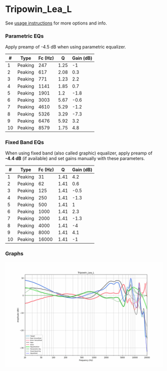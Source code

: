# Tripowin_Lea_L
See [usage instructions](https://github.com/jaakkopasanen/AutoEq#usage) for more options and info.

### Parametric EQs
Apply preamp of -4.5 dB when using parametric equalizer.

|   # | Type    |   Fc (Hz) |    Q |   Gain (dB) |
|-----|---------|-----------|------|-------------|
|   1 | Peaking |       247 | 1.25 |        -1   |
|   2 | Peaking |       617 | 2.08 |         0.3 |
|   3 | Peaking |       771 | 1.23 |         2.2 |
|   4 | Peaking |      1141 | 1.85 |         0.7 |
|   5 | Peaking |      1901 | 1.2  |        -1.8 |
|   6 | Peaking |      3003 | 5.67 |        -0.6 |
|   7 | Peaking |      4610 | 5.29 |        -1.2 |
|   8 | Peaking |      5326 | 3.29 |        -7.3 |
|   9 | Peaking |      6476 | 5.92 |         3.2 |
|  10 | Peaking |      8579 | 1.75 |         4.8 |

### Fixed Band EQs
When using fixed band (also called graphic) equalizer, apply preamp of **-4.4 dB** (if available) and set gains manually with these parameters.

|   # | Type    |   Fc (Hz) |    Q |   Gain (dB) |
|-----|---------|-----------|------|-------------|
|   1 | Peaking |        31 | 1.41 |         4.2 |
|   2 | Peaking |        62 | 1.41 |         0.6 |
|   3 | Peaking |       125 | 1.41 |        -0.5 |
|   4 | Peaking |       250 | 1.41 |        -1.3 |
|   5 | Peaking |       500 | 1.41 |         1   |
|   6 | Peaking |      1000 | 1.41 |         2.3 |
|   7 | Peaking |      2000 | 1.41 |        -1.3 |
|   8 | Peaking |      4000 | 1.41 |        -4   |
|   9 | Peaking |      8000 | 1.41 |         4.1 |
|  10 | Peaking |     16000 | 1.41 |        -1   |

### Graphs
![](./Tripowin_Lea_L.png)
